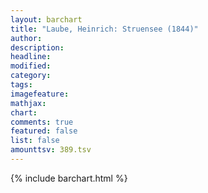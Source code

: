 ```yaml
---
layout: barchart
title: "Laube, Heinrich: Struensee (1844)"
author:
description:
headline:
modified:
category:
tags:
imagefeature: 
mathjax: 
chart: 
comments: true
featured: false
list: false
amounttsv: 389.tsv
---
```

{% include barchart.html %}
